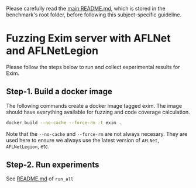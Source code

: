 Please carefully read the [main README.md](../../../README.md), which is stored in the benchmark's root folder, before following this subject-specific guideline.

# Fuzzing Exim server with AFLNet and AFLNetLegion
Please follow the steps below to run and collect experimental results for Exim.

## Step-1. Build a docker image
The following commands create a docker image tagged exim. The image should have everything available for fuzzing and code coverage calculation.

```bash
docker build --no-cache --force-rm -t exim .
```
Note that the `--no-cache` and `--force-rm` are not always necesary.
They are used here to ensure we always use the latest version of `AFLNet`, `AFLNetLegion`, etc.


## Step-2. Run experiments

See [README.md](https://github.com/Alan32Liu/ProFuzzBench/tree/temp/scripts) of `run_all`
